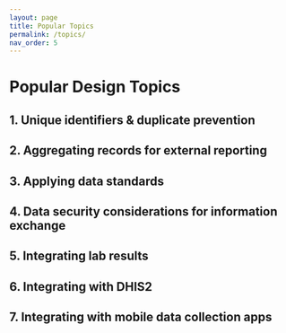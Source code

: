 ```yaml
---
layout: page
title: Popular Topics
permalink: /topics/
nav_order: 5
---
```


# Popular Design Topics

## 1. Unique identifiers & duplicate prevention


## 2. Aggregating records for external reporting


## 3. Applying data standards


## 4. Data security considerations for information exchange


## 5. Integrating lab results


## 6. Integrating with DHIS2


## 7. Integrating with mobile data collection apps 
